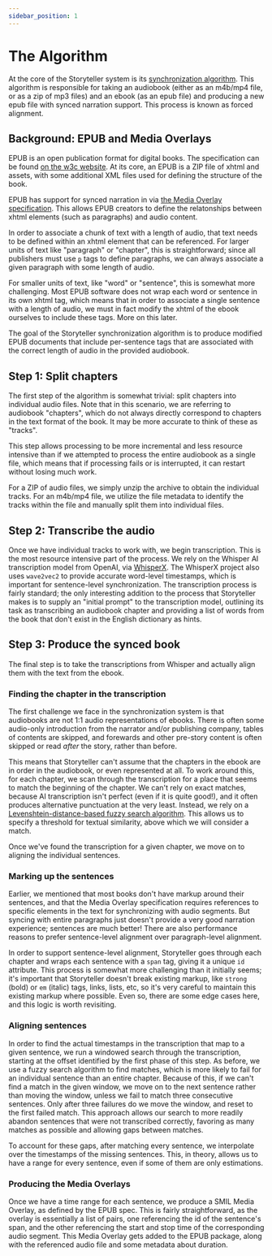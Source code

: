 ```yaml
---
sidebar_position: 1
---
```


# The Algorithm

At the core of the Storyteller system is its
[synchronization algorithm](https://gitlab.com/smoores/storyteller/-/blob/main/storyteller/synchronize/sync.py?ref_type=heads).
This algorithm is responsible for taking an audiobook (either as an m4b/mp4
file, or as a zip of mp3 files) and an ebook (as an epub file) and producing a
new epub file with synced narration support. This process is known as forced
alignment.

## Background: EPUB and Media Overlays

EPUB is an open publication format for digital books. The specification can be
found [on the w3c website](https://www.w3.org/publishing/epub3/). At its core,
an EPUB is a ZIP file of xhtml and assets, with some additional XML files used
for defining the structure of the book.

EPUB has support for synced narration in via
[the Media Overlay specification](https://www.w3.org/TR/epub-33/#sec-media-overlays).
This allows EPUB creators to define the relatonships between xhtml elements
(such as paragraphs) and audio content.

In order to associate a chunk of text with a length of audio, that text needs to
be defined within an xhtml element that can be referenced. For larger units of
text like "paragraph" or "chapter", this is straightforward; since all
publishers must use `p` tags to define paragraphs, we can always associate a
given paragraph with some length of audio.

For smaller units of text, like "word" or "sentence", this is somewhat more
challenging. Most EPUB software does not wrap each word or sentence in its own
xhtml tag, which means that in order to associate a single sentence with a
length of audio, we must in fact modify the xhtml of the ebook ourselves to
include these tags. More on this later.

The goal of the Storyteller synchronization algorithm is to produce modified
EPUB documents that include per-sentence tags that are associated with the
correct length of audio in the provided audiobook.

## Step 1: Split chapters

The first step of the algorithm is somewhat trivial: split chapters into
individual audio files. Note that in this scenario, we are referring to
audiobook "chapters", which do not always directly correspond to chapters in the
text format of the book. It may be more accurate to think of these as "tracks".

This step allows processing to be more incremental and less resource intensive
than if we attempted to process the entire audiobook as a single file, which
means that if processing fails or is interrupted, it can restart without losing
much work.

For a ZIP of audio files, we simply unzip the archive to obtain the individual
tracks. For an m4b/mp4 file, we utilize the file metadata to identify the tracks
within the file and manually split them into individual files.

## Step 2: Transcribe the audio

Once we have individual tracks to work with, we begin transcription. This is the
most resource intensive part of the process. We rely on the Whisper AI
transcription model from OpenAI, via
[WhisperX](https://github.com/m-bain/whisperx). The WhisperX project also uses
`wave2vec2` to provide accurate word-level timestamps, which is important for
sentence-level synchronization. The transcription process is fairly standard;
the only interesting addition to the process that Storyteller makes is to supply
an "initial prompt" to the transcription model, outlining its task as
transcribing an audiobook chapter and providing a list of words from the book
that don't exist in the English dictionary as hints.

## Step 3: Produce the synced book

The final step is to take the transcriptions from Whisper and actually align
them with the text from the ebook.

### Finding the chapter in the transcription

The first challenge we face in the synchronization system is that audiobooks are
not 1:1 audio representations of ebooks. There is often some audio-only
introduction from the narrator and/or publishing company, tables of contents are
skipped, and forewards and other pre-story content is often skipped or read
_after_ the story, rather than before.

This means that Storyteller can't assume that the chapters in the ebook are in
order in the audiobook, or even represented at all. To work around this, for
each chapter, we scan through the transcription for a place that seems to match
the beginning of the chapter. We can't rely on exact matches, because AI
transcription isn't perfect (even if it is quite good!), and it often produces
alternative punctuation at the very least. Instead, we rely on a
[Levenshtein-distance-based fuzzy search algorithm](https://github.com/taleinat/fuzzysearch).
This allows us to specify a threshold for textual similarity, above which we
will consider a match.

Once we've found the transcription for a given chapter, we move on to aligning
the individual sentences.

### Marking up the sentences

Earlier, we mentioned that most books don't have markup around their sentences,
and that the Media Overlay specification requires references to specific
elements in the text for synchronizing with audio segments. But syncing with
entire paragraphs just doesn't provide a very good narration experience;
sentences are much better! There are also performance reasons to prefer
sentence-level alignment over paragraph-level alignment.

In order to support sentence-level alignment, Storyteller goes through each
chapter and wraps each sentence with a `span` tag, giving it a unique `id`
attribute. This process is somewhat more challenging than it initially seems;
it's important that Storyteller doesn't break existing markup, like `strong`
(bold) or `em` (italic) tags, links, lists, etc, so it's very careful to
maintain this existing markup where possible. Even so, there are some edge cases
here, and this logic is worth revisiting.

### Aligning sentences

In order to find the actual timestamps in the transcription that map to a given
sentence, we run a windowed search through the transcription, starting at the
offset identified by the first phase of this step. As before, we use a fuzzy
search algorithm to find matches, which is more likely to fail for an individual
sentence than an entire chapter. Because of this, if we can't find a match in
the given window, we move on to the next sentence rather than moving the window,
unless we fail to match three consecutive sentences. Only after three failures
do we move the window, and reset to the first failed match. This approach allows
our search to more readily abandon sentences that were not transcribed
correctly, favoring as many matches as possible and allowing gaps between
matches.

To account for these gaps, after matching every sentence, we interpolate over
the timestamps of the missing sentences. This, in theory, allows us to have a
range for every sentence, even if some of them are only estimations.

### Producing the Media Overlays

Once we have a time range for each sentence, we produce a SMIL Media Overlay, as
defined by the EPUB spec. This is fairly straightforward, as the overlay is
essentially a list of pairs, one referencing the id of the sentence's span, and
the other referencing the start and stop time of the corresponding audio
segment. This Media Overlay gets added to the EPUB package, along with the
referenced audio file and some metadata about duration.
